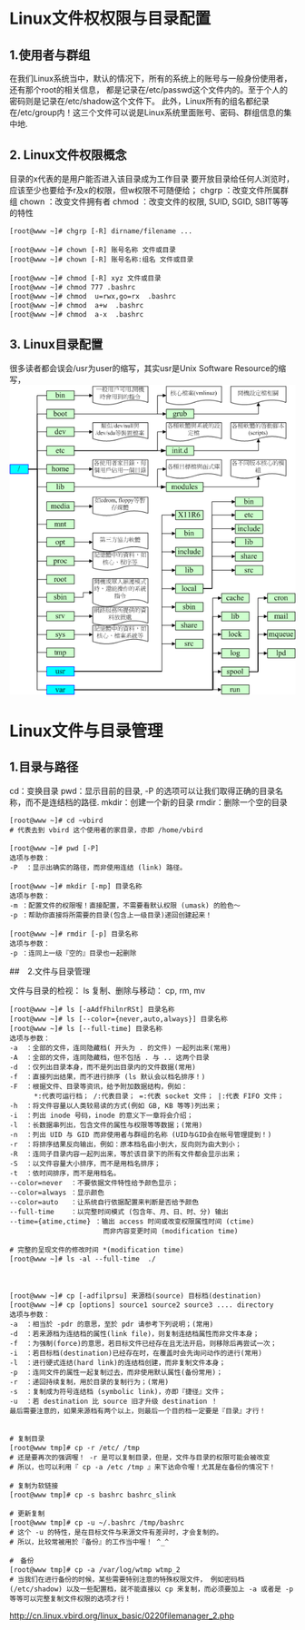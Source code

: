 

# Linux文件权权限与目录配置

## 1.使用者与群组

在我们Linux系统当中，默认的情况下，所有的系统上的账号与一般身份使用者，还有那个root的相关信息， 都是记录在/etc/passwd这个文件内的。至于个人的密码则是记录在/etc/shadow这个文件下。 此外，Linux所有的组名都纪录在/etc/group内！这三个文件可以说是Linux系统里面账号、密码、群组信息的集中地.

## 2. Linux文件权限概念

目录的x代表的是用户能否进入该目录成为工作目录
要开放目录给任何人浏览时，应该至少也要给予r及x的权限，但w权限不可随便给；
chgrp ：改变文件所属群组
chown ：改变文件拥有者
chmod ：改变文件的权限, SUID, SGID, SBIT等等的特性

```shell
[root@www ~]# chgrp [-R] dirname/filename ...

[root@www ~]# chown [-R] 账号名称 文件或目录
[root@www ~]# chown [-R] 账号名称:组名 文件或目录

[root@www ~]# chmod [-R] xyz 文件或目录
[root@www ~]# chmod 777 .bashrc
[root@www ~]# chmod  u=rwx,go=rx  .bashrc
[root@www ~]# chmod  a+w  .bashrc
[root@www ~]# chmod  a-x  .bashrc
```

## 3. Linux目录配置

很多读者都会误会/usr为user的缩写，其实usr是Unix Software Resource的缩写，
![Centos目录结构图](3.3.directory_tree.png "Centos目录结构图")

# Linux文件与目录管理 
## 1.目录与路径
cd：变换目录
pwd：显示目前的目录, -P 的选项可以让我们取得正确的目录名称，而不是连结档的路径.
mkdir：创建一个新的目录
rmdir：删除一个空的目录


```shell
[root@www ~]# cd ~vbird
# 代表去到 vbird 这个使用者的家目录，亦即 /home/vbird

[root@www ~]# pwd [-P]
选项与参数：
-P  ：显示出确实的路径，而非使用连结 (link) 路径。

[root@www ~]# mkdir [-mp] 目录名称
选项与参数：
-m ：配置文件的权限喔！直接配置，不需要看默认权限 (umask) 的脸色～
-p ：帮助你直接将所需要的目录(包含上一级目录)递回创建起来！

[root@www ~]# rmdir [-p] 目录名称
选项与参数：
-p ：连同上一级『空的』目录也一起删除
```



##　2.文件与目录管理

文件与目录的检视： ls
复制、删除与移动： cp, rm, mv

```shell
[root@www ~]# ls [-aAdfFhilnrRSt] 目录名称
[root@www ~]# ls [--color={never,auto,always}] 目录名称
[root@www ~]# ls [--full-time] 目录名称
选项与参数：
-a  ：全部的文件，连同隐藏档( 开头为 . 的文件) 一起列出来(常用)
-A  ：全部的文件，连同隐藏档，但不包括 . 与 .. 这两个目录
-d  ：仅列出目录本身，而不是列出目录内的文件数据(常用)
-f  ：直接列出结果，而不进行排序 (ls 默认会以档名排序！)
-F  ：根据文件、目录等资讯，给予附加数据结构，例如：
      *:代表可运行档； /:代表目录； =:代表 socket 文件； |:代表 FIFO 文件；
-h  ：将文件容量以人类较易读的方式(例如 GB, KB 等等)列出来；
-i  ：列出 inode 号码，inode 的意义下一章将会介绍；
-l  ：长数据串列出，包含文件的属性与权限等等数据；(常用)
-n  ：列出 UID 与 GID 而非使用者与群组的名称 (UID与GID会在帐号管理提到！)
-r  ：将排序结果反向输出，例如：原本档名由小到大，反向则为由大到小；
-R  ：连同子目录内容一起列出来，等於该目录下的所有文件都会显示出来；
-S  ：以文件容量大小排序，而不是用档名排序；
-t  ：依时间排序，而不是用档名。
--color=never  ：不要依据文件特性给予颜色显示；
--color=always ：显示颜色
--color=auto   ：让系统自行依据配置来判断是否给予颜色
--full-time    ：以完整时间模式 (包含年、月、日、时、分) 输出
--time={atime,ctime} ：输出 access 时间或改变权限属性时间 (ctime) 
                       而非内容变更时间 (modification time)
                       
# 完整的呈现文件的修改时间 *(modification time)
[root@www ~]# ls -al --full-time  ./



[root@www ~]# cp [-adfilprsu] 来源档(source) 目标档(destination)
[root@www ~]# cp [options] source1 source2 source3 .... directory
选项与参数：
-a  ：相当於 -pdr 的意思，至於 pdr 请参考下列说明；(常用)
-d  ：若来源档为连结档的属性(link file)，则复制连结档属性而非文件本身；
-f  ：为强制(force)的意思，若目标文件已经存在且无法开启，则移除后再尝试一次；
-i  ：若目标档(destination)已经存在时，在覆盖时会先询问动作的进行(常用)
-l  ：进行硬式连结(hard link)的连结档创建，而非复制文件本身；
-p  ：连同文件的属性一起复制过去，而非使用默认属性(备份常用)；
-r  ：递回持续复制，用於目录的复制行为；(常用)
-s  ：复制成为符号连结档 (symbolic link)，亦即『捷径』文件；
-u  ：若 destination 比 source 旧才升级 destination ！
最后需要注意的，如果来源档有两个以上，则最后一个目的档一定要是『目录』才行！


# 复制目录
[root@www tmp]# cp -r /etc/ /tmp
# 还是要再次的强调喔！ -r 是可以复制目录，但是，文件与目录的权限可能会被改变
# 所以，也可以利用『 cp -a /etc /tmp 』来下达命令喔！尤其是在备份的情况下！

# 复制为软链接
[root@www tmp]# cp -s bashrc bashrc_slink

# 更新复制
[root@www tmp]# cp -u ~/.bashrc /tmp/bashrc
# 这个 -u 的特性，是在目标文件与来源文件有差异时，才会复制的。
# 所以，比较常被用於『备份』的工作当中喔！ ^_^

#　备份
[root@www tmp]# cp -a /var/log/wtmp wtmp_2
# 当我们在进行备份的时候，某些需要特别注意的特殊权限文件， 例如密码档 (/etc/shadow) 以及一些配置档，就不能直接以 cp 来复制，而必须要加上 -a 或者是 -p 等等可以完整复制文件权限的选项才行！
```



http://cn.linux.vbird.org/linux_basic/0220filemanager_2.php



